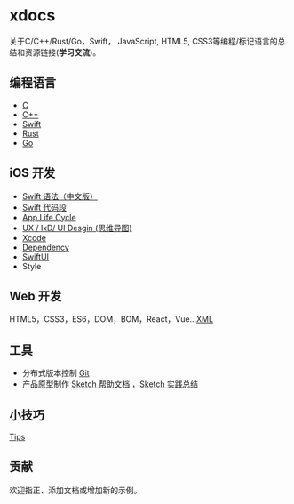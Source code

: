 # xdocs

关于C/C++/Rust/Go，Swift， JavaScript,  HTML5, CSS3等编程/标记语言的总结和资源链接(**学习交流**)。

## 编程语言

- [C](c/C语言由源代码生成可执行文件的过程.md)
- [C++](cpp/cpp.md)
- [Swift](swift/swift_zh.md)
- [Rust](rust/rust.md)
- [Go](golang/golang.md)

## iOS 开发

- [Swift 语法（中文版）](swift/swift_zh.md)
- [Swift 代码段](swift/code.md)
- [App Life Cycle](swift/appLifeCycle.md)
- [UX / IxD/ UI Desgin (思维导图)](images/APPDesign.png)
- [Xcode](swift/xcode.md)
- [Dependency](swift/dependencyManager.md)
- [SwiftUI](swift/swiftui.md)
- Style

## Web 开发

HTML5，CSS3，ES6，DOM，BOM，React，Vue…[XML](web/xml.md)

## 工具

- 分布式版本控制 [Git](tool/git.md)
- 产品原型制作 [Sketch 帮助文档](https://www.sketch.com/docs/) ，[Sketch 实践总结](tool/sketch.md)

## 小技巧

[Tips](tips/tips.md)

## 贡献

欢迎指正、添加文档或增加新的示例。